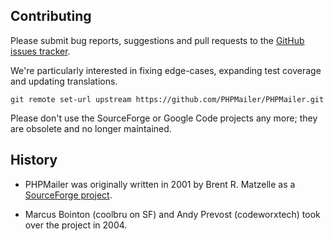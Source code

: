 ## Contributing

Please submit bug reports, suggestions and pull requests to the [GitHub issues tracker](https://github.com/MinhNghiaZ/GitHub-1/issues).

We're particularly interested in fixing edge-cases, expanding test coverage and updating translations.
```
git remote set-url upstream https://github.com/PHPMailer/PHPMailer.git
```
Please don't use the SourceForge or Google Code projects any more; they are obsolete and no longer maintained.

## History
* PHPMailer was originally written in 2001 by Brent R. Matzelle as a [SourceForge project](https://sourceforge.net/).

* Marcus Bointon (coolbru on SF) and Andy Prevost (codeworxtech) took over the project in 2004.
